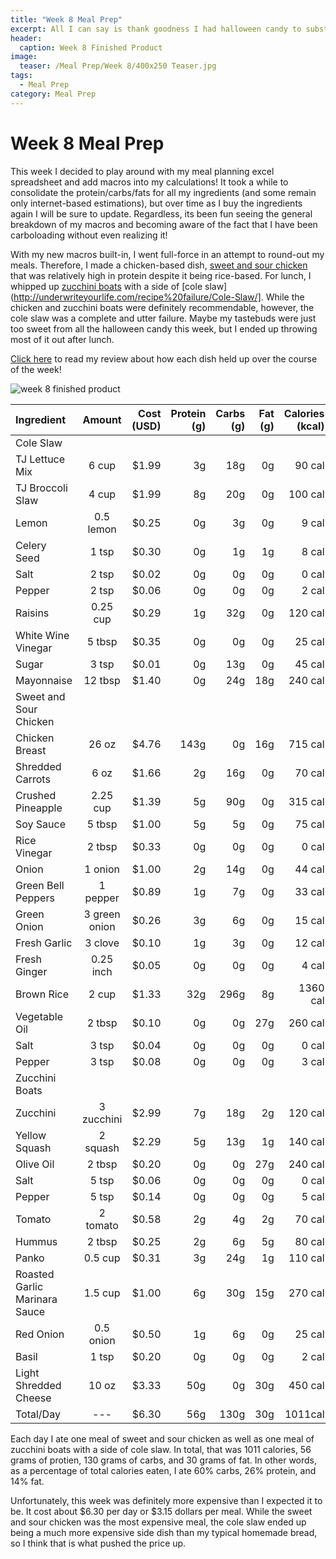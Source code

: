 ```yaml
---
title: "Week 8 Meal Prep"
excerpt: All I can say is thank goodness I had halloween candy to substitute this week! 
header:
  caption: Week 8 Finished Product
image:
  teaser: /Meal Prep/Week 8/400x250 Teaser.jpg
tags: 
  - Meal Prep
category: Meal Prep
---
```


# Week 8 Meal Prep

This week I decided to play around with my meal planning excel spreadsheet and add macros into my calculations! It took a while to consolidate the protein/carbs/fats for all my ingredients (and some remain only internet-based estimations), but over time as I buy the ingredients again I will be sure to update. Regardless, its been fun seeing the general breakdown of my macros and becoming aware of the fact that I have been carboloading without even realizing it!

With my new macros built-in, I went full-force in an attempt to round-out my meals. Therefore, I made a chicken-based dish, [sweet and sour chicken](http://underwriteyourlife.com/recipe/Sweet-and-Sour-Chicken/) that was relatively high in protein despite it being rice-based. For lunch, I whipped up [zucchini boats](http://underwriteyourlife.com/recipe/Zucchini-Boats/) with a side of [cole slaw](http://underwriteyourlife.com/recipe%20failure/Cole-Slaw/]. While the chicken and zucchini boats were definitely recommendable, however, the cole slaw was a complete and utter failure. Maybe my tastebuds were just too sweet from all the halloween candy this week, but I ended up throwing most of it out after lunch. 

[Click here](http://underwriteyourlife.com/meal%20prep/Week8Evaluation/) to read my review about how each dish held up over the course of the week!

![week 8 finished product](https://github.com/underwriteyourlife/underwriteyourlife/blob/master/images/Meal%20Prep/Week%208/Final%20Week%208.jpg?raw=true "Week 8 Finished Meal Prep")



**Ingredient** | **Amount** | **Cost (USD)** | **Protein (g)** | **Carbs (g)** | **Fat (g)** |  **Calories (kcal)**|
|:------------ |:----------:| --------------:| ---------------:| -------------:| -----------:| -------------------:|
Cole Slaw ||||||
TJ Lettuce Mix	|	6	cup	|	 $1.99 	|	3g	|	18g	|	0g	|	90 cal
TJ Broccoli Slaw	|	4	cup	|	 $1.99 	|	8g	|	20g	|	0g	|	100 cal
Lemon	|	0.5	lemon	|	 $0.25 	|	0g	|	3g	|	0g	|	9 cal
Celery Seed	|	1	tsp	|	 $0.30 	|	0g	|	1g	|	1g	|	8 cal
Salt	|	2	tsp	|	 $0.02 	|	0g	|	0g	|	0g	|	0 cal
Pepper	|	2	tsp	|	 $0.06 	|	0g	|	0g	|	0g	|	2 cal
Raisins	|	0.25	cup	|	 $0.29 	|	1g	|	32g	|	0g	|	120 cal
White Wine Vinegar	|	5	tbsp	|	 $0.35 	|	0g	|	0g	|	0g	|	25 cal
Sugar	|	3	tsp	|	 $0.01 	|	0g	|	13g	|	0g	|	45 cal
Mayonnaise	|	12	tbsp	|	 $1.40 	|	0g	|	24g	|	18g	|	240 cal
Sweet and Sour Chicken ||||||			  								
Chicken Breast	|	26	oz	|	 $4.76 	|	143g	|	0g	|	16g	|	715 cal
Shredded Carrots	|	6	oz	|	 $1.66 	|	2g	|	16g	|	0g	|	70 cal
Crushed Pineapple	|	2.25	cup	|	 $1.39 	|	5g	|	90g	|	0g	|	315 cal
Soy Sauce	|	5	tbsp	|	 $1.00 	|	5g	|	5g	|	0g	|	75 cal
Rice Vinegar	|	2	tbsp	|	 $0.33 	|	0g	|	0g	|	0g	|	0 cal
Onion	|	1	onion	|	 $1.00 	|	2g	|	14g	|	0g	|	44 cal
Green Bell Peppers	|	1	pepper	|	 $0.89 	|	1g	|	7g	|	0g	|	33 cal
Green Onion	|	3	green onion	|	 $0.26 	|	3g	|	6g	|	0g	|	15 cal
Fresh Garlic	|	3	clove	|	 $0.10 	|	1g	|	3g	|	0g	|	12 cal
Fresh Ginger	|	0.25	inch	|	 $0.05 	|	0g	|	0g	|	0g	|	4 cal
Brown Rice	|	2	cup	|	 $1.33 	|	32g	|	296g	|	8g	|	1360 cal
Vegetable Oil	|	2	tbsp	|	 $0.10 	|	0g	|	0g	|	27g	|	260 cal
Salt	|	3	tsp	|	 $0.04 	|	0g	|	0g	|	0g	|	0 cal
Pepper	|	3	tsp	|	 $0.08 	|	0g	|	0g	|	0g	|	3 cal
Zucchini Boats ||||||					  								
Zucchini	|	3	zucchini	|	 $2.99 	|	7g	|	18g	|	2g	|	120 cal
Yellow Squash	|	2	squash	|	 $2.29 	|	5g	|	13g	|	1g	|	140 cal
Olive Oil	|	2	tbsp	|	 $0.20 	|	0g	|	0g	|	27g	|	240 cal
Salt	|	5	tsp	|	 $0.06 	|	0g	|	0g	|	0g	|	0 cal
Pepper	|	5	tsp	|	 $0.14 	|	0g	|	0g	|	0g	|	5 cal
Tomato	|	2	tomato	|	 $0.58 	|	2g	|	4g	|	2g	|	70 cal
Hummus	|	2	tbsp	|	 $0.25 	|	2g	|	6g	|	5g	|	80 cal
Panko	|	0.5	cup	|	 $0.31 	|	3g	|	24g	|	1g	|	110 cal
Roasted Garlic Marinara Sauce	|	1.5	cup	|	 $1.00 	|	6g	|	30g	|	15g	|	270 cal
Red Onion	|	0.5	onion	|	 $0.50 	|	1g	|	6g	|	0g	|	25 cal
Basil	|	1	tsp	|	 $0.20 	|	0g	|	0g	|	0g	|	2 cal
Light Shredded Cheese	|	10	oz	|	 $3.33 	|	50g	|	0g	|	30g	|	450 cal
Total/Day	|---|	 $6.30	|	56g	|	130g	|	30g	|	1011cal

Each day I ate one meal of sweet and sour chicken as well as one meal of zucchini boats with a side of cole slaw. In total, that was 1011 calories, 56 grams of protien, 130 grams of carbs, and 30 grams of fat. In other words, as a percentage of total calories eaten, I ate 60% carbs, 26% protein, and 14% fat. 

Unfortunately, this week was definitely more expensive than I expected it to be. It cost about $6.30 per day or $3.15 dollars per meal. While the sweet and sour chicken was the most expensive meal, the cole slaw ended up being a much more expensive side dish than my typical homemade bread, so I think that is what pushed the price up. 
